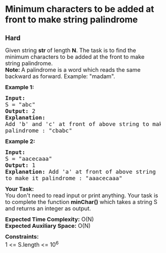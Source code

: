 # Minimum characters to be added at front to make string palindrome
## Hard 
<div class="problems_problem_content__Xm_eO"><p><span style="font-size:18px">Given string&nbsp;<strong>str </strong>of length <strong>N</strong>. The task is to find the minimum characters to be added at the front to make string palindrome.<br>
<strong>Note:&nbsp;</strong>A palindrome is a word which&nbsp;reads the same backward as forward. Example: "madam".</span></p>

<p><span style="font-size:18px"><strong>Example 1:</strong></span></p>

<pre><span style="font-size:18px"><strong>Input:</strong>
S = "abc"
<strong>Output: </strong>2
<strong>Explanation:</strong> 
Add 'b' and 'c' at front of above string to make it
palindrome : "cbabc"</span>
</pre>

<p><span style="font-size:18px"><strong>Example 2:</strong></span></p>

<pre><span style="font-size:18px"><strong>Input:</strong>
S = "aacecaaa"
<strong>Output: </strong>1
<strong>Explanation:</strong> Add 'a' at front of above string
to make it palindrome : "aaacecaaa"</span>
</pre>

<p><span style="font-size:18px"><strong>Your Task:&nbsp; </strong><br>
You don't need to read input or print anything. Your task is to complete the function <strong>minChar</strong><strong>()</strong> which takes a string S and returns an integer as output.</span></p>

<p><span style="font-size:18px"><strong>Expected Time Complexity:</strong> O(N)<br>
<strong>Expected Auxiliary Space:</strong> O(N)</span></p>

<p><span style="font-size:18px"><strong>Constraints:</strong><br>
1 &lt;= S.length &lt;= 10<sup>6</sup></span></p>
</div>